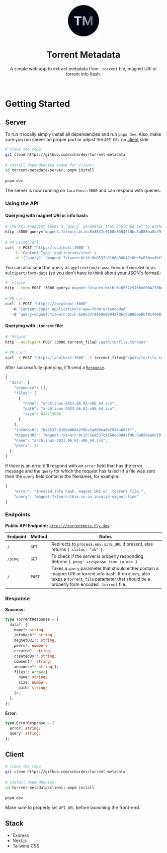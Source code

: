 <div align="center">
    <img src="./packages/client/public/icon.png" alt="Torrent Metadata">
    <h1>Torrent Metadata</h1>
    <p align="center">A simple web app to extract metadata from <code>.torrent</code> file, magnet URI or torrent info hash.</p>
</div>
<br/>

# Getting Started

## Server

To run it locally simply install all dependencies and run `pnpm dev`. Also, make sure you run server on proper port or adjust the `API_URL` on [client](https://github.com/schardev/torrent-metadata/blob/c2fd5262d5769bc6690efe4ac0cdec1f986c721b/client/lib/constant.ts#L1) side.

```bash
# clone the repo
git clone https://github.com/schardev/torrent-metadata

# install dependencies (same for client)
cd torrent-metadata/server; pnpm install

pnpm dev
```

The server is now running on `localhost:3000` and can respond with queries.

### Using the API

<!-- > **Note**: I'm using [`httpie`](https://github.com/httpie/httpie) for demonstrating how to query the API but you can use `curl` or whatever. -->

#### Querying with magnet URI or info hash:

```bash
# The API endpoint takes a `query` parameter that could be set to either a torrent magnet URI or info hash
http :3000 query='magnet:?xt=urn:btih:6e8537c9160e80042f0bc5a880ea8bf9144683ff&dn=archlinux-2023.06.01-x86_64.iso'

# OR using curl
curl -X POST "http://localhost:3000" \
    -H "Content-Type: application/json" \
    -d '{"query": "magnet:?xt=urn:btih:6e8537c9160e80042f0bc5a880ea8bf9144683ff&dn=archlinux-2023.06.01-x86_64.iso"}'
```

You can also send the query as `application/x-www-form-urlencoded` or as `multipart/form-data` (so you don't have to think about your JSON's format):

```bash
# `httpie`
http --form POST :3000 query='magnet:?xt=urn:btih:6e8537c9160e80042f0bc5a880ea8bf9144683ff&dn=archlinux-2023.06.01-x86_64.iso'

# OR curl
curl -X POST "https://localhost:3000"
   -H "Content-Type: application/x-www-form-urlencoded"
   -d 'query=magnet:?xt=urn:btih:6e8537c9160e80042f0bc5a880ea8bf9144683ff&dn=archlinux-2023.06.01-x86_64.iso'
```

#### Querying with `.torrent` file:

```bash
# `httpie`
http --multipart POST :3000 torrent_file@'/path/to/file.torrent'

# OR curl
curl -X POST "http://localhost:3000" -F torrent_file=@'/path/to/file.torrent'
```

After successfully querying, it'll send a [`Response`](#response).

```js
{
  "data": {
    "announce": [],
    "files": [
      {
        "name": "archlinux-2023.06.01-x86_64.iso",
        "path": "archlinux-2023.06.01-x86_64.iso",
        "size": 828715008
      }
    ],
    "infoHash": "6e8537c9160e80042f0bc5a880ea8bf9144683ff",
    "magnetURI": "magnet:?xt=urn:btih:6e8537c9160e80042f0bc5a880ea8bf9144683ff&dn=archlinux-2023.06.01-x86_64.iso",
    "name": "archlinux-2023.06.01-x86_64.iso",
    "peers": 28
  }
}
```

If there is an error it'll respond with an `error` field that has the error message and the `query` for which the request has failed (if a file was sent then the `query` field contains the filename), for example:

```js
{
    "error": "Invalid info hash, magnet URI or .torrent file.",
    "query": "magnet:?xt=urn:this-is-an-invalid-magnet-link"
}
```

### Endpoints

**Public API Endpoint:** [`https://torrentmeta.fly.dev`](https://torrentmeta.fly.dev)

| Endpoint | Method | Notes                                                                                                                                                                                                |
| -------- | ------ | ---------------------------------------------------------------------------------------------------------------------------------------------------------------------------------------------------- |
| `/`      | `GET`  | Redirects to `process.env.SITE_URL` if present, else returns `{ status: "ok" }`.                                                                                                                     |
| `/ping`  | `GET`  | To check if the server is properly responding. Returns `{ pong: <response time in ms> }`                                                                                                             |
| `/`      | `POST` | Takes a `query` parameter that should either contain a magnet URI or torrent info hash. If no `query`, also takes a `torrent_file` parameter that should be a properly form encoded `.torrent` file. |

### Response

**Success:**

```ts
type TorrentResponse = {
  data?: {
    name?: string;
    infoHash?: string;
    magnetURI?: string;
    peers?: number;
    created?: string;
    createdBy?: string;
    comment?: string;
    announce?: string[];
    files?: Array<{
      name: string;
      size: number;
      path: string;
    }>;
  };
};
```

**Error**:

```ts
type ErrorResponse = {
  error: string;
  query: string;
};
```

## Client

```bash
# clone the repo
git clone https://github.com/schardev/torrent-metadata

# install dependencies
cd torrent-metadata/client; pnpm install

pnpm dev
```

Make sure to properly set `API_URL` before launching the front-end.

## Stack

- Express
- Next.js
- Tailwind CSS
